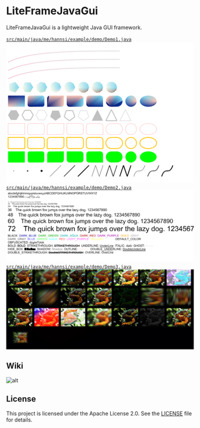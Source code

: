 # LiteFrameJavaGui

LiteFrameJavaGui is a lightweight Java GUI framework.

[
`src/main/java/me/hannsi/example/demo/Demo1.java`](https://github.com/hannsi-to/LFJG-LiteFrameJavaGui/blob/main/src/main/java/me/hannsi/example/demo/Demo1.java)
![alt](https://github.com/hannsi-to/LFJG-LiteFrameJavaGui/blob/main/wiki/Demo1.png)<br>
[
`src/main/java/me/hannsi/example/demo/Demo2.java`](https://github.com/hannsi-to/LFJG-LiteFrameJavaGui/blob/main/src/main/java/me/hannsi/example/demo/Demo2.java)
![alt](https://github.com/hannsi-to/LFJG-LiteFrameJavaGui/blob/main/wiki/Demo2.png)<br>
[
`src/main/java/me/hannsi/example/demo/Demo3.java`](https://github.com/hannsi-to/LFJG-LiteFrameJavaGui/blob/main/src/main/java/me/hannsi/example/demo/Demo3.java)
![alt](https://github.com/hannsi-to/LFJG-LiteFrameJavaGui/blob/main/wiki/Demo3.png)<br>

## Wiki
![alt](https://github.com/hannsi-to/LFJG-LiteFrameJavaGui/wiki)

## License

This project is licensed under the Apache License 2.0. See the [LICENSE](LICENSE) file for details.
